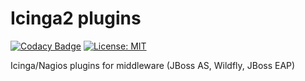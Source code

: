# Icinga2 plugins
[![Codacy Badge](https://api.codacy.com/project/badge/Grade/2ef9e960ebf4432cb515c2c427fbbcc3)](https://www.codacy.com/app/vladimirmezera/icinga2-plugins?utm_source=github.com&amp;utm_medium=referral&amp;utm_content=vladimirmezera/icinga2-plugins&amp;utm_campaign=Badge_Grade)
[![License: MIT](https://img.shields.io/badge/License-MIT-yellow.svg)](https://opensource.org/licenses/MIT)

Icinga/Nagios plugins for middleware (JBoss AS, Wildfly, JBoss EAP)

